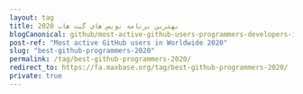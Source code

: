 ```yaml
---
layout: tag
title: بهترین برنامه نویس های گیت هاب 2020
blogCanonical: github/most-active-github-users-programmers-developers-in-worldwide/
post-ref: "Most active GitHub users in Worldwide 2020"
slug: "best-github-programmers-2020"
permalink: /tag/best-github-programmers-2020/
redirect_to: https://fa.maxbase.org/tag/best-github-programmers-2020/
private: true
---
```

